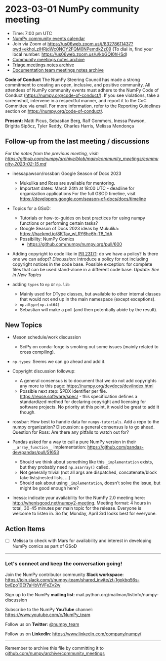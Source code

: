 # 2023-03-01 NumPy community meeting


- Time: 7:00 pm UTC
- [NumPy community events calendar](https://scientific-python.org/calendars/)
- Join via Zoom at https://us06web.zoom.us/j/83278611437?pwd=ekhoLzlHRjdWc0NOY2FQM0NPemdkZz09 (To dial in, find your local number: https://us06web.zoom.us/u/kbGQI0hHSd)
- [Community meetings notes archive](https://github.com/numpy/archive/tree/main/community_meetings)
- [Triage meetings notes archive](https://github.com/numpy/archive/tree/master/triage_meetings)
- [Documentation team meetings notes archive](https://github.com/numpy/archive/tree/main/docs_team_meetings)

**Code of Conduct**
The NumPy Steering Council has made a strong commitment to creating an open, inclusive, and positive community. 
All attendees of NumPy community events must adhere to the NumPy Code of Conduct (https://numpy.org/code-of-conduct/). 
If you see violations, take a screenshot, intervene in a respectful manner, and report it to the CoC Committee via email. For more information, refer to the Reporting Guidelines section on https://numpy.org/code-of-conduct/.


**Present:** Matti Picus, Sebastian Berg, Ralf Gommers, Inessa Pawson, Brigitta Sipőcz, Tyler Reddy, Charles Harris, Melissa Mendonça



## Follow-up from the last meeting / discussions

_For the notes from the previous meeting, visit: https://github.com/numpy/archive/blob/main/community_meetings/community-2023-02-15.md_


- inessapawson/rossbar: Google Season of Docs 2023
    - Mukulika and Ross are available for mentoring.
    - Important dates: 
March 24th at 18:00 UTC - deadline for organization applications
For the full GSOD timeline, visit https://developers.google.com/season-of-docs/docs/timeline
  

- Topics for a GSoD:
  - Tutorials or how-to-guides on best practices for using numpy functions or performing certain tasks?
  - Google Season of Docs 2023 ideas by Mukulika: https://hackmd.io/8KTav_wLRY6hc6h-T8_1dA
  - Possibility: NumPy Comics
    - https://github.com/numpy/numpy.org/pull/600


- Adding copyright to code like in [PR 23171](https://github.com/numpy/numpy/pull/23171): do we have a policy? Is there one we can adopt?
*Discussion:* Introduce a policy for not including copyright notices in the code base. Possible exception: for complete files that can be used stand-alone in a different code base. 
*Update: See in New Topics*

- adding `types` to `np` or `np.lib`
  - Mainly used for DType classes, but available to other internal classes that would not end up in the main namespace (except exceptions).
  - `np.dtype[np.int64]`
  - Sebastian will make a poll (and then potentially abide by the result).


## New Topics

- Meson schedule/work discussion
  - SciPy on conda-forge is smoking out some issues (mainly related to cross compiling).

- `np.types`: Seems we can go ahead and add it.

- Copyright discussion followup:
  - A general consensus is to document that we do not add copyrights any more to this page: https://numpy.org/devdocs/dev/index.html
  - Possible next step: SPDX identifier per file.
  https://reuse.software/spec/ - this specification defines a standardized method for declaring copyright and licensing for software projects.
No priority at this point, it would be great to add it though.

- rossbar: How best to handle data for `numpy-tutorials`. Add a repo to the numpy organization?
Discussion: a general consensus is to go ahead. 
Question for Ross: Are there any pitfalls to watch out for?


- Pandas asked for a way to call a pure NumPy version in their `__array_function__` implementation: https://github.com/pandas-dev/pandas/pull/51653
  - Should we think about something like this `_implementation` exists, but they probably need `np.asarray()` called.
  - Not generally trivial (not all args are dispatched, concatenate/block take lists/nested lists, ...)
  - Should ask about using `_implementation`, doesn't solve the issue, but might be good enough here?

- Inessa: indicate your availability for the NumPy 2.0 meeting here: http://whenisgood.net/numpy2-meeting. 
Meeting format: 4 hours in total, 30-45 minutes per main topic for the release. Everyone is welcome to listen in.
So far, Monday, April 3rd looks best for everyone.


## Action Items

- [ ] Melissa to check with Mars for availability and interest in developing NumPy comics as part of GSoD


---

### Let's connect and keep the conversation going!
Join the NumPy contributor community **Slack workspace**: https://join.slack.com/t/numpy-team/shared_invite/zt-1gokbq56s-bvEpo10Ef7aHbVtVFeZv2w

Sign up to the NumPy **mailing list**: mail.python.org/mailman/listinfo/numpy-discussion

Subscribe to the NumPy **YouTube** channel: https://www.youtube.com/c/NumPy_team

Follow us on **Twitter**: [@numpy_team](https://twitter.com/numpy_team)

Follow us on **LinkedIn**: https://www.linkedin.com/company/numpy/

---
Remember to archive this file by committing it to [github.com/numpy/archive/community_meetings](https://github.com/numpy/archive/tree/main/community_meetings)
